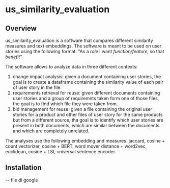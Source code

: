 # us_similarity_evaluation

## Overview
us_similarity_evaluation is a software that compares different similarity measures and text embeddings. The software is meant to be used on user stories using the following format: 
"As a *role* I want *function/feature*, so that *benefit*"

The software allows to analyze data in three different contexts:
1. change impact analysis: given a document containing user stories, the goal is to create a dataframe containing the similarity value of each pair of user story in the file.
2. requirements retrieval for reuse: given different documents containing user stories and a group of requiremnts taken form one of those files, the goal is to find which file they were taken from.
3. bid management for reuse: given a file containing the original user stories for a product and other files of user story for the same products but from a different source, tha goal is to identify which user stories are present in both documents, which are similar between the documents and which are completely unrelated.

The analyses use the following embedding and measures: jaccard, cosine + count vectorizer, cosine + BERT, word mover distance + word2vec, euclidean, cosine + LSI, universal sentence encoder.

## Installation

-- file di google

